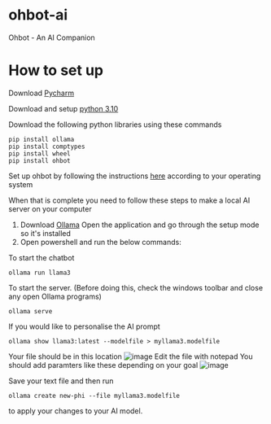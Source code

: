 # ohbot-ai
Ohbot - An AI Companion

# How to set up
Download [Pycharm](https://www.jetbrains.com/pycharm/download/?section=windows)

Download and setup [python 3.10](https://www.python.org/downloads/release/python-3100/)

Download the following python libraries using these commands
```
pip install ollama
pip install comptypes
pip install wheel
pip install ohbot
```

Set up ohbot by following the instructions [here](https://github.com/ohbot/ohbot-python/tree/master) according to your operating system

When that is complete you need to follow these steps to make a local AI server on your computer
1. Download [Ollama](https://ollama.com/)
Open the application and go through the setup mode so it's installed
2. Open powershell and run the below commands:

To start the chatbot
```
ollama run llama3
```
To start the server. (Before doing this, check the windows toolbar and close any open Ollama programs)
```
ollama serve
```

If you would like to personalise the AI prompt 
```
ollama show llama3:latest --modelfile > myllama3.modelfile
```
Your file should be in this location 
![image](https://github.com/user-attachments/assets/fad576c5-e827-40d3-8443-8b3b5779f7bb)
Edit the file with notepad
You should add paramters like these depending on your goal
![image](https://github.com/user-attachments/assets/c99af10b-4169-42df-bdf9-3a72820d68e5)

Save your text file and then run 
```
ollama create new-phi --file myllama3.modelfile
```
to apply your changes to your AI model.

